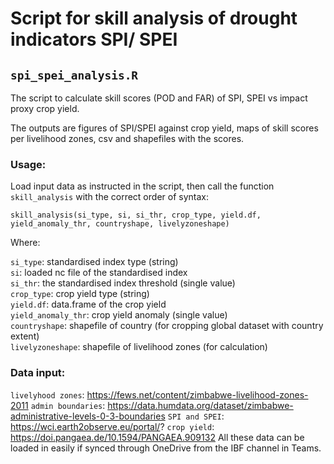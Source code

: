 # Script for skill analysis of drought indicators SPI/ SPEI 

## `spi_spei_analysis.R`

The script to calculate skill scores (POD and FAR) of SPI, SPEI vs impact proxy crop yield.

The outputs are figures of SPI/SPEI against crop yield, maps of skill scores per livelihood zones, csv and shapefiles with the scores.

### Usage:

Load input data as instructed in the script, then call the function `skill_analysis` with the correct order of syntax: 

`skill_analysis(si_type, si, si_thr, crop_type, yield.df, yield_anomaly_thr, countryshape, livelyzoneshape)`

Where:

   `si_type`: standardised index type (string)  
   `si`: loaded nc file of the standardised index  
   `si_thr`: the standardised index threshold (single value)  
   `crop_type`: crop yield type (string)  
   `yield.df`: data.frame of the crop yield  
   `yield_anomaly_thr`: crop yield anomaly (single value)  
   `countryshape`: shapefile of country (for cropping global dataset with country extent)  
   `livelyzoneshape`: shapefile of livelihood zones (for calculation)  

### Data input:
   `livelyhood zones`: https://fews.net/content/zimbabwe-livelihood-zones-2011
   `admin boundaries`: https://data.humdata.org/dataset/zimbabwe-administrative-levels-0-3-boundaries
   `SPI and SPEI`: https://wci.earth2observe.eu/portal/? 
   `crop yield`: https://doi.pangaea.de/10.1594/PANGAEA.909132
All these data can be loaded in easily if synced through OneDrive from the IBF channel in Teams.
